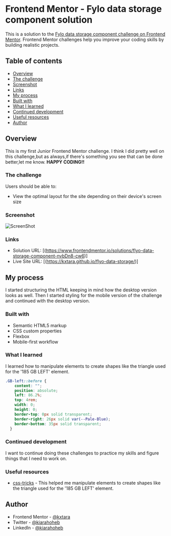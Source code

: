 # Frontend Mentor - Fylo data storage component solution

This is a solution to the [Fylo data storage component challenge on Frontend Mentor](https://www.frontendmentor.io/challenges/fylo-data-storage-component-1dZPRbV5n). Frontend Mentor challenges help you improve your coding skills by building realistic projects.

## Table of contents

- [Overview](#overview)
- [The challenge](#the-challenge)
- [Screenshot](#screenshot)
- [Links](#links)
- [My process](#my-process)
- [Built with](#built-with)
- [What I learned](#what-i-learned)
- [Continued development](#continued-development)
- [Useful resources](#useful-resources)
- [Author](#author)

## Overview

This is my first Junior Frontend Mentor challenge. I think I did pretty well on this challenge,but as always,if there's something you see that can be done better,let me know.
**HAPPY CODING!!**

### The challenge

Users should be able to:

- View the optimal layout for the site depending on their device's screen size

### Screenshot

![ScreenShot](https://raw.github.com/kxtara/flyo-data-storage/main/images/desktop.jpg)


### Links

- Solution URL: [(https://www.frontendmentor.io/solutions/flyo-data-storage-component-nvbDn8-cw6)]
- Live Site URL: [(https://kxtara.github.io/flyo-data-storage/)]

## My process

I started structuring the HTML keeping in mind how the desktop version looks as well. Then I started styling for the mobile version of the challenge and continued with the desktop version.

### Built with

- Semantic HTML5 markup
- CSS custom properties
- Flexbox
- Mobile-first workflow

### What I learned

I learned how to manipulate elements to create shapes like the triangle used for the '185 GB LEFT' element.

```css
.GB-left::before {
    content: "";
    position: absolute;
    left: 86.2%;
    top: 4rem;
    width: 0;
    height: 0;
    border-top: 0px solid transparent;
    border-right: 26px solid var(--Pale-Blue);
    border-bottom: 35px solid transparent;
  }
```

### Continued development

I want to continue doing these challenges to practice my skills and figure things that I need to work on.

### Useful resources

- [css-tricks](https://css-tricks.com/the-shapes-of-css/) - This helped me manipulate elements to create shapes like the triangle used for the '185 GB LEFT' element.

## Author

- Frontend Mentor - [@kxtara](https://www.frontendmentor.io/profile/kxtara)
- Twitter - [@kiarahoheb](https://www.twitter.com/kiarahoheb)
- LinkedIn - [@kiarahoheb](https://www.linkedin.com/in/kiara-hoheb-641157244/)